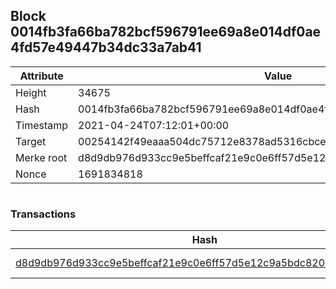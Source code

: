 ## Block 0014fb3fa66ba782bcf596791ee69a8e014df0ae4fd57e49447b34dc33a7ab41

Attribute | Value
--- | ---
Height | 34675
Hash | 0014fb3fa66ba782bcf596791ee69a8e014df0ae4fd57e49447b34dc33a7ab41
Timestamp | 2021-04-24T07:12:01+00:00
Target | 00254142f49eaaa504dc75712e8378ad5316cbcead634704b3734b6271167cc4
Merke root | d8d9db976d933cc9e5beffcaf21e9c0e6ff57d5e12c9a5bdc820dc7796aff71e
Nonce | 1691834818

```

```

### Transactions

Hash | Amount
--- | ---
[d8d9db976d933cc9e5beffcaf21e9c0e6ff57d5e12c9a5bdc820dc7796aff71e](d8d9db976d933cc9e5beffcaf21e9c0e6ff57d5e12c9a5bdc820dc7796aff71e.md) | 10.00000000 SKEPTI 
